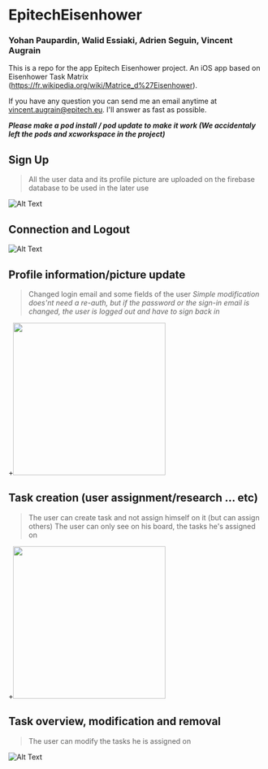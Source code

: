 # EpitechEisenhower
### Yohan Paupardin, Walid Essiaki, Adrien Seguin, Vincent Augrain

This is a repo for the app Epitech Eisenhower project. An iOS app based on Eisenhower Task Matrix (https://fr.wikipedia.org/wiki/Matrice_d%27Eisenhower).

If you have any question you can send me an email anytime at vincent.augrain@epitech.eu.
I'll answer as fast as possible.


***Please make a pod install / pod update to make it work (We accidentaly left the pods and xcworkspace in the project)***

## Sign Up

> All the user data and its profile picture are uploaded on the firebase database to be used in the later use

![Alt Text](https://i.imgur.com/WOk2Rxp.gif)


## Connection and Logout

![Alt Text](https://i.imgur.com/QpTLqx8.gif)


## Profile information/picture update

> Changed login email and some fields of the user
*Simple modification does'nt need a re-auth, but if the password or the sign-in email is changed, the user is logged out and have to sign back in*

+<img src="/graphics/modifProfile.gif?raw=true" width="300px">

## Task creation (user assignment/research ... etc)

> The user can create task and not assign himself on it (but can assign others)
> The user can only see on his board, the tasks he's assigned on

+<img src="/graphics/addTask.gif?raw=true" width="300px">

## Task overview, modification and removal

> The user can modify the tasks he is assigned on

![Alt Text](https://i.imgur.com/KsdhKYV.gif)

